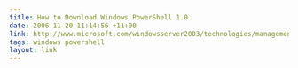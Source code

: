 ```yaml
---
title: How to Download Windows PowerShell 1.0
date: 2006-11-20 11:14:56 +11:00
link: http://www.microsoft.com/windowsserver2003/technologies/management/powershell/download.mspx
tags: windows powershell
layout: link
---
```

